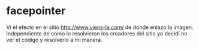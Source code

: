 # facepointer
Vi el efecto en el sitio http://www.viens-la.com/ de donde enlazo la imagen.
Independiente de como lo resolvieron los creadores del sitio yo decidí no ver el código y resolverlo a mi manera. 
